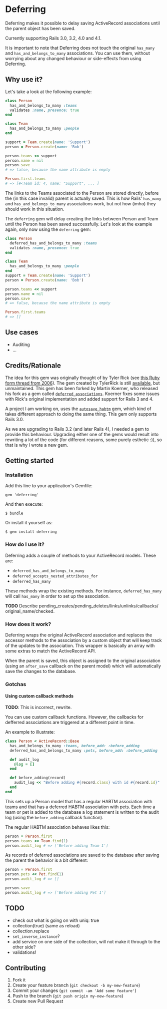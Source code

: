 # Deferring

Deferring makes it possible to delay saving ActiveRecord associations until the
parent object has been saved.

Currently supporting Rails 3.0, 3.2, 4.0 and 4.1.

It is important to note that Deferring does not touch the original `has_many`
and `has_and_belongs_to_many` associations. You can use them, without worrying
about any changed behaviour or side-effects from using Deferring.


## Why use it?

Let's take a look at the following example:

``` ruby
class Person
  has_and_belongs_to_many :teams
  validates :name, presence: true
end

class Team
  has_and_belongs_to_many :people
end

support = Team.create(name: 'Support')
person = Person.create(name: 'Bob')

person.teams << support
person.name = nil
person.save
# => false, because the name attribute is empty

Person.first.teams
# => [#<Team id: 4, name: "Support", ... ]
```

The links to the Teams associated to the Person are stored directly, before the
(in this case invalid) parent is actually saved. This is how Rails' `has_many`
and `has_and_belongs_to_many` associations work, but not how (imho) they should
work in this situation.

The `deferring` gem will delay creating the links between Person and Team until
the Person has been saved successfully. Let's look at the example again, only
now using the `deferring` gem:

``` ruby
class Person
  deferred_has_and_belongs_to_many :teams
  validates :name, presence: true
end

class Team
  has_and_belongs_to_many :people
end
support = Team.create(name: 'Support')
person = Person.create(name: 'Bob')

person.teams << support
person.name = nil
person.save
# => false, because the name attribute is empty

Person.first.teams
# => []
```


## Use cases

* Auditing
* ...


## Credits/Rationale

The idea for this gem was originally thought of by Tyler Rick (see [this Ruby
form thread from 2006](https://www.ruby-forum.com/topic/81095)). The gem created
by TylerRick is still
[available](https://github.com/TylerRick/has_and_belongs_to_many_with_deferred_save),
but unmaintained. This gem has been forked by Martin Koerner, who released his
fork as a gem called
[`deferred_associations`](https://rubygems.org/gems/deferred_associations).
Koerner fixes some issues with Rick's original implementation and added support
for Rails 3 and 4.

A project I am working on, uses the
[`autosave_habtm`](https://rubygems.org/gems/autosave_habtm) gem, which kind of
takes different approach to doing the same thing. This gem only supports Rails
3.0.

As we are upgrading to Rails 3.2 (and later Rails 4), I needed a gem to provide
this behaviour. Upgrading either one of the gems would result into rewriting a
lot of the code (for different reasons, some purely esthetic :)), so that is why
I wrote a new gem.


## Getting started

### Installation

Add this line to your application's Gemfile:

    gem 'deferring'

And then execute:

    $ bundle

Or install it yourself as:

    $ gem install deferring


### How do I use it?

Deferring adds a couple of methods to your ActiveRecord models. These are:

- `deferred_has_and_belongs_to_many`
- `deferred_accepts_nested_attributes_for`
- `deferred_has_many`

These methods wrap the existing methods. For instance, `deferred_has_many` will
call `has_many` in order to set up the association.

**TODO** Describe pending_creates/pending_deletes/links/unlinks/callbacks/
original_name/checked.


### How does it work?

Deferring wraps the original ActiveRecord association and replaces the accessor
methods to the association by a custom object that will keep track of the
updates to the association. This wrapper is basically an array with some extras
to match the ActiveRecord API.

When the parent is saved, this object is assigned to the original association
(using an `after_save` callback on the parent model) which will automatically
save the changes to the database.

### Gotchas

#### Using custom callback methods

**TODO**: This is incorrect, rewrite.

You can use custom callback functions. However, the callbacks for defferred
associations are triggered at a different point in time.

An example to illustrate:

``` ruby
class Person < ActiveRecord::Base
  has_and_belongs_to_many :teams, before_add: :before_adding
  deferred_has_and_belongs_to_many :pets, before_add: :before_adding

  def audit_log
    @log = []
  end

  def before_adding(record)
    audit_log << "Before adding #{record.class} with id #{record.id}"
  end
end
```

This sets up a Person model that has a regular HABTM association with teams and
that has a deferred HABTM association with pets. Each time a team or pet is
added to the database a log statement is written to the audit log (using the
`before_adding` callback function).

The regular HABTM association behaves likes this:

``` ruby
person = Person.first
person.teams << Team.find(1)
person.audit_log # => ['Before adding Team 1']
```

As records of deferred associations are saved to the database after saving the
parent the behavior is a bit different:

``` ruby
person = Person.first
person.pets << Pet.find(1)
person.audit_log # => []

person.save
person.audit_log # => ['Before adding Pet 1']
```

## TODO

* check out what is going on with uniq: true
* collection(true) (same as reload)
* collection.replace
* `set_inverse_instance`?
* add service on one side of the collection, will not make it through to the
  other side?
* validations!

## Contributing

1. Fork it
2. Create your feature branch (`git checkout -b my-new-feature`)
3. Commit your changes (`git commit -am 'Add some feature'`)
4. Push to the branch (`git push origin my-new-feature`)
5. Create new Pull Request
